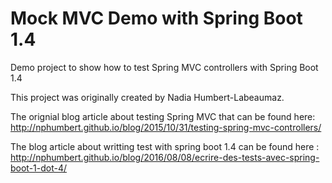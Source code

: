 # Mock MVC Demo with Spring Boot 1.4

Demo project to show how to test Spring MVC controllers with Spring Boot 1.4

This project was originally created by Nadia Humbert-Labeaumaz.

The orignial blog article about testing Spring MVC that can be found here: http://nphumbert.github.io/blog/2015/10/31/testing-spring-mvc-controllers/

The blog article about writting test with spring boot 1.4 can be found here : http://nphumbert.github.io/blog/2016/08/08/ecrire-des-tests-avec-spring-boot-1-dot-4/

